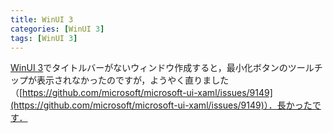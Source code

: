 ```yaml
---
title: WinUI 3
categories: [WinUI 3]
tags: [WinUI 3]
---
```

[WinUI 3](https://learn.microsoft.com/ja-jp/windows/apps/winui/winui3/)でタイトルバーがないウィンドウ作成すると，最小化ボタンのツールチップが表示されなかったのですが，ようやく直りました（[https://github.com/microsoft/microsoft-ui-xaml/issues/9149](https://github.com/microsoft/microsoft-ui-xaml/issues/9149)）．長かったです．